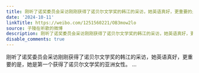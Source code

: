 ```yaml
---
title: 刚听了诺奖委员会采访刚刚获得了诺贝尔文学奖的韩江的采访，她英语真好，更重要的是，她是第一个获得了诺贝尔文学奖的亚洲女性。
date: '2024-10-11'
linkTitle: https://weibo.com/1251560221/OB3mow2lo
source: 子陵在听歌的微博
description: 刚听了诺奖委员会采访刚刚获得了诺贝尔文学奖的韩江的采访，她英语真好，更重要的是，她是第一个获得了诺贝尔文学奖的亚洲女性。  ...
disable_comments: true
---
```

刚听了诺奖委员会采访刚刚获得了诺贝尔文学奖的韩江的采访，她英语真好，更重要的是，她是第一个获得了诺贝尔文学奖的亚洲女性。  ...